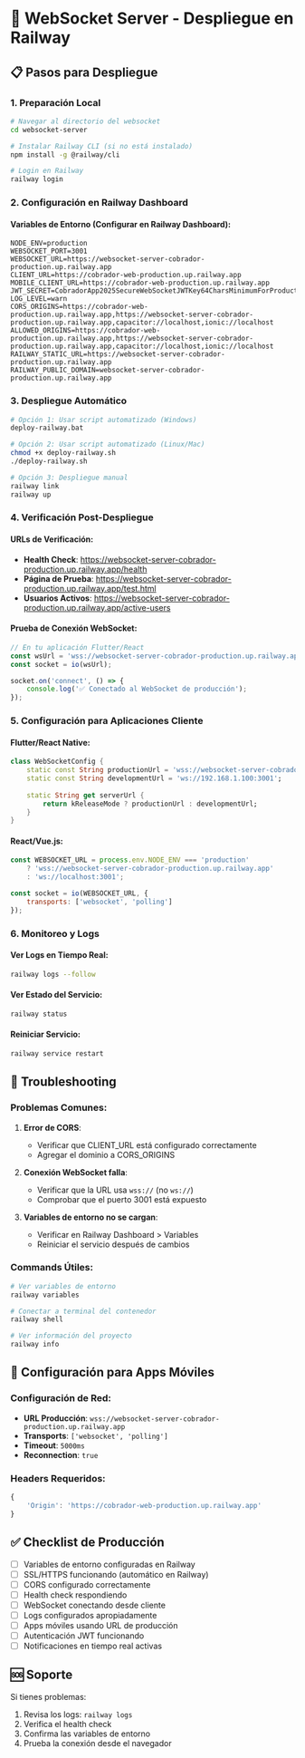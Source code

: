 # 🚀 WebSocket Server - Despliegue en Railway

## 📋 Pasos para Despliegue

### 1. Preparación Local
```bash
# Navegar al directorio del websocket
cd websocket-server

# Instalar Railway CLI (si no está instalado)
npm install -g @railway/cli

# Login en Railway
railway login
```

### 2. Configuración en Railway Dashboard

#### Variables de Entorno (Configurar en Railway Dashboard):
```env
NODE_ENV=production
WEBSOCKET_PORT=3001
WEBSOCKET_URL=https://websocket-server-cobrador-production.up.railway.app
CLIENT_URL=https://cobrador-web-production.up.railway.app
MOBILE_CLIENT_URL=https://cobrador-web-production.up.railway.app
JWT_SECRET=CobradorApp2025SecureWebSocketJWTKey64CharsMinimumForProductionSecurity
LOG_LEVEL=warn
CORS_ORIGINS=https://cobrador-web-production.up.railway.app,https://websocket-server-cobrador-production.up.railway.app,capacitor://localhost,ionic://localhost
ALLOWED_ORIGINS=https://cobrador-web-production.up.railway.app,https://websocket-server-cobrador-production.up.railway.app,capacitor://localhost,ionic://localhost
RAILWAY_STATIC_URL=https://websocket-server-cobrador-production.up.railway.app
RAILWAY_PUBLIC_DOMAIN=websocket-server-cobrador-production.up.railway.app
```

### 3. Despliegue Automático
```bash
# Opción 1: Usar script automatizado (Windows)
deploy-railway.bat

# Opción 2: Usar script automatizado (Linux/Mac)
chmod +x deploy-railway.sh
./deploy-railway.sh

# Opción 3: Despliegue manual
railway link
railway up
```

### 4. Verificación Post-Despliegue

#### URLs de Verificación:
- **Health Check**: https://websocket-server-cobrador-production.up.railway.app/health
- **Página de Prueba**: https://websocket-server-cobrador-production.up.railway.app/test.html
- **Usuarios Activos**: https://websocket-server-cobrador-production.up.railway.app/active-users

#### Prueba de Conexión WebSocket:
```javascript
// En tu aplicación Flutter/React
const wsUrl = 'wss://websocket-server-cobrador-production.up.railway.app';
const socket = io(wsUrl);

socket.on('connect', () => {
    console.log('✅ Conectado al WebSocket de producción');
});
```

### 5. Configuración para Aplicaciones Cliente

#### Flutter/React Native:
```dart
class WebSocketConfig {
    static const String productionUrl = 'wss://websocket-server-cobrador-production.up.railway.app';
    static const String developmentUrl = 'ws://192.168.1.100:3001';
    
    static String get serverUrl {
        return kReleaseMode ? productionUrl : developmentUrl;
    }
}
```

#### React/Vue.js:
```javascript
const WEBSOCKET_URL = process.env.NODE_ENV === 'production' 
    ? 'wss://websocket-server-cobrador-production.up.railway.app'
    : 'ws://localhost:3001';

const socket = io(WEBSOCKET_URL, {
    transports: ['websocket', 'polling']
});
```

### 6. Monitoreo y Logs

#### Ver Logs en Tiempo Real:
```bash
railway logs --follow
```

#### Ver Estado del Servicio:
```bash
railway status
```

#### Reiniciar Servicio:
```bash
railway service restart
```

## 🔧 Troubleshooting

### Problemas Comunes:

1. **Error de CORS**:
   - Verificar que CLIENT_URL está configurado correctamente
   - Agregar el dominio a CORS_ORIGINS

2. **Conexión WebSocket falla**:
   - Verificar que la URL usa `wss://` (no `ws://`)
   - Comprobar que el puerto 3001 está expuesto

3. **Variables de entorno no se cargan**:
   - Verificar en Railway Dashboard > Variables
   - Reiniciar el servicio después de cambios

### Commands Útiles:
```bash
# Ver variables de entorno
railway variables

# Conectar a terminal del contenedor
railway shell

# Ver información del proyecto
railway info
```

## 📱 Configuración para Apps Móviles

### Configuración de Red:
- **URL Producción**: `wss://websocket-server-cobrador-production.up.railway.app`
- **Transports**: `['websocket', 'polling']`
- **Timeout**: `5000ms`
- **Reconnection**: `true`

### Headers Requeridos:
```javascript
{
    'Origin': 'https://cobrador-web-production.up.railway.app'
}
```

## ✅ Checklist de Producción

- [ ] Variables de entorno configuradas en Railway
- [ ] SSL/HTTPS funcionando (automático en Railway)
- [ ] CORS configurado correctamente
- [ ] Health check respondiendo
- [ ] WebSocket conectando desde cliente
- [ ] Logs configurados apropiadamente
- [ ] Apps móviles usando URL de producción
- [ ] Autenticación JWT funcionando
- [ ] Notificaciones en tiempo real activas

## 🆘 Soporte

Si tienes problemas:
1. Revisa los logs: `railway logs`
2. Verifica el health check
3. Confirma las variables de entorno
4. Prueba la conexión desde el navegador
